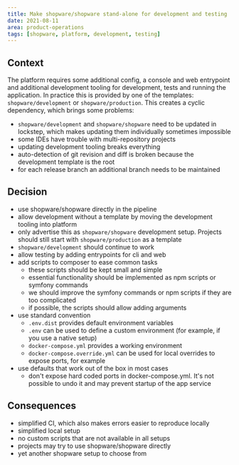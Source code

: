 ```yaml
---
title: Make shopware/shopware stand-alone for development and testing
date: 2021-08-11
area: product-operations
tags: [shopware, platform, development, testing]
---
```


## Context

The platform requires some additional config, a console and web entrypoint and additional development tooling for development, tests and
running the application. In practice this is provided by one of the templates: `shopware/development` or `shopware/production`. 
This creates a cyclic dependency, which brings some problems:
- `shopware/development` and `shopware/shopware` need to be updated in lockstep, which makes updating them individually sometimes impossible 
- some IDEs have trouble with multi-repository projects
- updating development tooling breaks everything
- auto-detection of git revision and diff is broken because the development template is the root
- for each release branch an additional branch needs to be maintained

## Decision

- use shopware/shopware directly in the pipeline
- allow development without a template by moving the development tooling into platform
- only advertise this as `shopware/shopware` development setup. Projects should still start with `shopware/production` as a template
- `shopware/development` should continue to work
- allow testing by adding entrypoints for cli and web
- add scripts to composer to ease common tasks
  * these scripts should be kept small and simple
  * essential functionality should be implemented as npm scripts or symfony commands  
  * we should improve the symfony commands or npm scripts if they are too complicated
  * if possible, the scripts should allow adding arguments
- use standard convention
  * `.env.dist` provides default environment variables
  * `.env` can be used to define a custom environment (for example, if you use a native setup)
  * `docker-compose.yml` provides a working environment
  * `docker-compose.override.yml` can be used for local overrides to expose ports, for example
- use defaults that work out of the box in most cases
  * don't expose hard coded ports in docker-compose.yml. It's not possible to undo it and may prevent startup of the app service

## Consequences

- simplified CI, which also makes errors easier to reproduce locally
- simplified local setup  
- no custom scripts that are not available in all setups
- projects may try to use shopware/shopware directly
- yet another shopware setup to choose from
